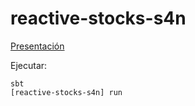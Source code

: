 reactive-stocks-s4n
===================

[Presentación](https://drive.google.com/a/seven4n.com/file/d/0Bzk3jDhCSKNWU3dDMktmVzQ2ODA/view?usp=sharing)

Ejecutar: 
```
sbt
[reactive-stocks-s4n] run
```
